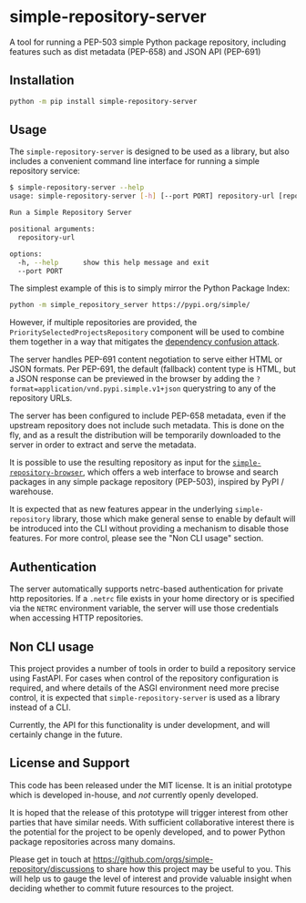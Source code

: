 # simple-repository-server

A tool for running a PEP-503 simple Python package repository, including features such as dist metadata (PEP-658) and JSON API (PEP-691)

## Installation

```bash
python -m pip install simple-repository-server
```

## Usage

The ``simple-repository-server`` is designed to be used as a library, but also includes a convenient command line interface for running
a simple repository service:

```bash
$ simple-repository-server --help
usage: simple-repository-server [-h] [--port PORT] repository-url [repository-url ...]

Run a Simple Repository Server

positional arguments:
  repository-url

options:
  -h, --help      show this help message and exit
  --port PORT
```

The simplest example of this is to simply mirror the Python Package Index:

```bash
python -m simple_repository_server https://pypi.org/simple/
```

However, if multiple repositories are provided, the ``PrioritySelectedProjectsRepository`` component will be used to
combine them together in a way that mitigates the [dependency confusion attack](https://medium.com/@alex.birsan/dependency-confusion-4a5d60fec610).

The server handles PEP-691 content negotiation to serve either HTML or JSON formats.
Per PEP-691, the default (fallback) content type is HTML, but a JSON response can
be previewed in the browser by adding the ``?format=application/vnd.pypi.simple.v1+json``
querystring to any of the repository URLs.

The server has been configured to include PEP-658 metadata, even if the upstream repository does
not include such metadata. This is done on the fly, and as a result the distribution will be
temporarily downloaded to the server in order to extract and serve the metadata.

It is possible to use the resulting repository as input for the
[``simple-repository-browser``](https://github.com/simple-repository/simple-repository-browser), which
offers a web interface to browse and search packages in any simple package repository (PEP-503),
inspired by PyPI / warehouse.

It is expected that as new features appear in the underlying ``simple-repository`` library, those
which make general sense to enable by default will be introduced into the CLI without providing a
mechanism to disable those features. For more control, please see the "Non CLI usage" section.

## Authentication

The server automatically supports netrc-based authentication for private http repositories.
If a `.netrc` file exists in your home directory or is specified via the `NETRC` environment
variable, the server will use those credentials when accessing HTTP repositories.

## Non CLI usage

This project provides a number of tools in order to build a repository service using FastAPI.
For cases when control of the repository configuration is required, and where details of the
ASGI environment need more precise control, it is expected that ``simple-repository-server`` is used
as a library instead of a CLI.

Currently, the API for this functionality is under development, and will certainly change in the
future.

## License and Support

This code has been released under the MIT license.
It is an initial prototype which is developed in-house, and _not_ currently openly developed.

It is hoped that the release of this prototype will trigger interest from other parties that have similar needs.
With sufficient collaborative interest there is the potential for the project to be openly
developed, and to power Python package repositories across many domains.

Please get in touch at https://github.com/orgs/simple-repository/discussions to share how
this project may be useful to you. This will help us to gauge the level of interest and
provide valuable insight when deciding whether to commit future resources to the project.
